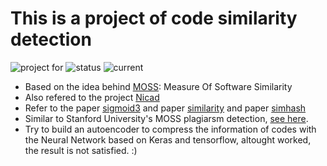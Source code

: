 # This is a project of code similarity detection 
![project for](https://img.shields.io/badge/test-success-brightgreen.svg)
![status](https://img.shields.io/badge/build-pending-orange.svg)
![current](https://img.shields.io/badge/version-0-blue.svg)

- Based on the idea behind [MOSS](https://theory.stanford.edu/~aiken/moss/): Measure Of Software Similarity
- Also refered to the project [Nicad](https://www.txl.ca/nicaddownload.html)
- Refer to the paper [sigmoid3](http://theory.stanford.edu/~aiken/publications/papers/sigmod03.pdf) and paper [similarity](https://www.cs.princeton.edu/courses/archive/spring13/cos598C/broder97resemblance.pdf) and paper [simhash](http://www-scf.usc.edu/~csci572/papers/DetectingDuplicates.pdf)
- Similar to Stanford University's MOSS plagiarsm detection, [see here](https://theory.stanford.edu/~aiken/moss/).
- Try to build an autoencoder to compress the information of codes with the Neural Network based on Keras and tensorflow, altought worked,  the result is not satisfied. :)
